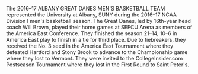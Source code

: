 The 2016–17 ALBANY GREAT DANES MEN'S BASKETBALL TEAM represented the University at Albany, SUNY during the 2016–17 NCAA Division I men's basketball season. The Great Danes, led by 16th-year head coach Will Brown, played their home games at SEFCU Arena as members of the America East Conference. They finished the season 21–14, 10–6 in America East play to finish in a tie for third place. Due to tiebreakers, they received the No. 3 seed in the America East Tournament where they defeated Hartford and Stony Brook to advance to the Championship game where they lost to Vermont. They were invited to the CollegeInsider.com Postseason Tournament where they lost in the First Round to Saint Peter's.
